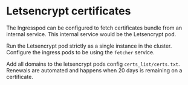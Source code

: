 # Letsencrypt certificates

The Ingresspod can be configured to fetch certificates bundle from an internal service. This internal service would be the Letsencrypt pod.

Run the Letsencrypt pod strictly as a single instance in the cluster. Configure the ingress pods to be using the `fetcher` service.

Add all domains to the letsencrypt pods config `certs_list/certs.txt`. Renewals are automated and happens when 20 days is remaining on a certificate.

